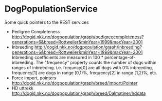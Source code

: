 DogPopulationService
====================


Some quick pointers to the REST services

* Pedigree Completeness  http://dogid.nkk.no/dogpopulation/graph/pedigreecompleteness?generations=6&breed=Rottweiler&minYear=1999&maxYear=2001
* Inbreeding  http://dogid.nkk.no/dogpopulation/graph/inbreeding?generations=6&breed=Rottweiler&minYear=1999&maxYear=2001
  Inbreeding coefficients are measured in 100 * percentage-of-inbreeding. The "frequency" property counts the number of dogs within ranges of inbreeding.
  i.e. frequncy[0] are all dogs with 0% inbreeding, frequency[1] are dogs in range [0,1)%, frequency[2] in range [1,2)%, etc.
* Force import, pointers  http://dogid.nkk.no/dogpopulation/graph/breed/import/Pointer
* HD uttrekk  http://dogid.nkk.no/dogpopulation/graph/breed/Dalmatiner/hddata
